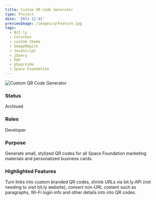 ```yaml
---
title: Custom QR Code Generator
type: Project
date: '2011-12-01'
previewImage: /images/qrFeature.jpg
tags:
  - Bit.ly
  - Colorbox
  - custom theme
  - ImageMagick
  - JavaScript
  - jQuery
  - PHP
  - phpqrcode
  - Space Foundation
---
```

![Custom QR Code Generator](/images/qrTop.jpg)

### Status

Archived

### Roles

Developer

### Purpose

Generate small, stylized QR codes for all Space Foundation marketing materials and personalized business cards.

### Highlighted Features

Turn links into custom branded QR codes, shrink URLs via bit.ly API (not needing to visit bit.ly website), convert non-URL content such as paragraphs, Wi-Fi login info and other details into into QR codes.
